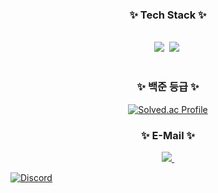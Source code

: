 <!--내용 부분-->
<h3 align="center">✨ Tech Stack ✨</h3>
<br>
<div align="center">
  <img src="https://img.shields.io/badge/python-3776AB?style=for-the-badge&logo=python&logoColor=ffdd54" />&nbsp
  <img src="https://img.shields.io/badge/C-A8B9CC?style=for-the-badge&logo=C&logoColor=white"/>&nbsp
</div>
<br>


<div align="center">
<h3 align="center">✨ 백준 등급 ✨</h3>

  [![Solved.ac Profile](http://mazassumnida.wtf/api/v2/generate_badge?boj=gmltjdlek)](https://solved.ac/gmltjdlek/)
  </p>
</div>

<h3 align="center">✨ E-Mail ✨</h3>
<div align="center">
  <a href="mailto:gmltjdlek@naver.como">
    <img src="https://img.shields.io/badge/gmltjdlek@naver.com-D14836?style=for-the-badge&logo=gmail&logoColor=white"/>&nbsp
  </a>
</div>

[![Discord](https://img.shields.io/discord/190231sd?label=Discord&logo=discord&logoColor=white&style=flat-square)](https://discord.gg/R8JEu8jK)
